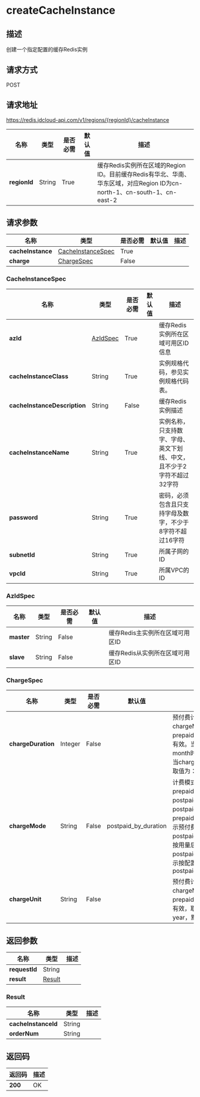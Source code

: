# createCacheInstance


## 描述
创建一个指定配置的缓存Redis实例

## 请求方式
POST

## 请求地址
https://redis.jdcloud-api.com/v1/regions/{regionId}/cacheInstance

|名称|类型|是否必需|默认值|描述|
|---|---|---|---|---|
|**regionId**|String|True||缓存Redis实例所在区域的Region ID。目前缓存Redis有华北、华南、华东区域，对应Region ID为cn-north-1、cn-south-1、cn-east-2|

## 请求参数
|名称|类型|是否必需|默认值|描述|
|---|---|---|---|---|
|**cacheInstance**|[CacheInstanceSpec](##CacheInstanceSpec)|True|||
|**charge**|[ChargeSpec](##ChargeSpec)|False|||

### <a name="CacheInstanceSpec">CacheInstanceSpec</a>
|名称|类型|是否必需|默认值|描述|
|---|---|---|---|---|
|**azId**|[AzIdSpec](##AzIdSpec)|True||缓存Redis实例所在区域可用区ID信息|
|**cacheInstanceClass**|String|True||实例规格代码，参见实例规格代码表。|
|**cacheInstanceDescription**|String|False||缓存Redis实例描述|
|**cacheInstanceName**|String|True||实例名称，只支持数字、字母、英文下划线、中文，且不少于2字符不超过32字符|
|**password**|String|True||密码，必须包含且只支持字母及数字，不少于8字符不超过16字符|
|**subnetId**|String|True||所属子网的ID|
|**vpcId**|String|True||所属VPC的ID|
### <a name="AzIdSpec">AzIdSpec</a>
|名称|类型|是否必需|默认值|描述|
|---|---|---|---|---|
|**master**|String|False||缓存Redis主实例所在区域可用区ID|
|**slave**|String|False||缓存Redis从实例所在区域可用区ID|
### <a name="ChargeSpec">ChargeSpec</a>
|名称|类型|是否必需|默认值|描述|
|---|---|---|---|---|
|**chargeDuration**|Integer|False||预付费计费时长，当chargeMode取值为prepaid_by_duration时有效。当chargeUnit为month时取值为：1~9，当chargeUnit为year时取值为：1、2、3|
|**chargeMode**|String|False|postpaid_by_duration|计费模式，取值为：prepaid_by_duration，postpaid_by_usage或postpaid_by_duration，prepaid_by_duration表示预付费，postpaid_by_usage表示按用量后付费，postpaid_by_duration表示按配置后付费，默认为postpaid_by_duration|
|**chargeUnit**|String|False||预付费计费单位，当chargeMode为prepaid_by_duration时有效，取值为：month、year，默认为month|

## 返回参数
|名称|类型|描述|
|---|---|---|
|**requestId**|String||
|**result**|[Result](##Result)||


### <a name="Result">Result</a>
|名称|类型|描述|
|---|---|---|
|**cacheInstanceId**|String||
|**orderNum**|String||

## 返回码
|返回码|描述|
|---|---|
|**200**|OK|
